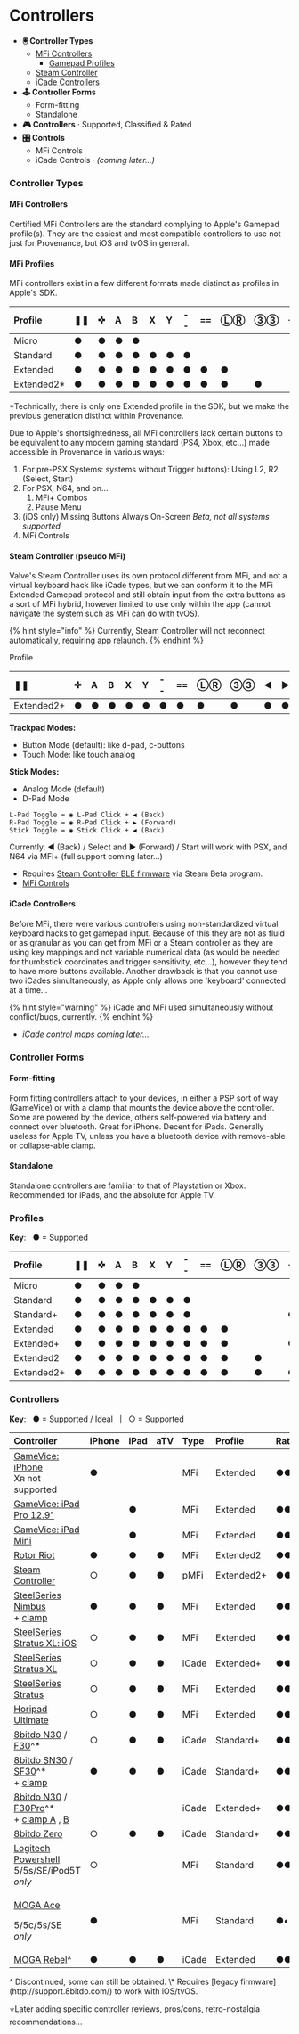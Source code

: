 # Controllers

* **🖲 Controller Types**
  * [MFi Controllers](./#mfi-controllers)
    * [Gamepad Profiles](./#mfi-profiles)
  * [Steam Controller](./#steam-controller-pseudo-mfi)
  * [iCade Controllers](./#icade-controllers)
* **🕹 Controller Forms**
  * Form-fitting
  * Standalone
* **🎮 Controllers** · Supported, Classified & Rated
* **🎛  Controls**
  * MFi Controls
  * iCade Controls  ·  _\(coming later…\)_

### Controller Types

#### MFi Controllers

Certified MFi Controllers are the standard complying to Apple's Gamepad profile\(s\). They are the easiest and most compatible controllers to use not just for Provenance, but iOS and tvOS in general.

#### **MFi Profiles**

MFi controllers exist in a few different formats made distinct as profiles in Apple's SDK.

| Profile | ❚❚ | ✜ | A | B | X | Y | -- | == | ⓁⓇ | ③③ | ◀︎ | ▶︎ |
| :--- | :--- | :--- | :--- | :--- | :--- | :--- | :--- | :--- | :--- | :--- | :--- | :--- |
| Micro | ● | ● | ● | ● |  |  |  |  |  |  |  |  |
| Standard | ● | ● | ● | ● | ● | ● | ● |  |  |  |  |  |
| Extended | ● | ● | ● | ● | ● | ● | ● | ● | ● |  |  |  |
| Extended2\* | ● | ● | ● | ● | ● | ● | ● | ● | ● | ● |  |  |

\*Technically, there is only one Extended profile in the SDK, but we make the previous generation distinct within Provenance.  


Due to Apple's shortsightedness, all MFi controllers lack certain buttons to be equivalent to any modern gaming standard \(PS4, Xbox, etc…\) made accessible in Provenance in various ways:

1. For pre-PSX Systems: systems without Trigger buttons\): Using L2, R2 \(Select, Start\)
2. For PSX, N64, and on… 
   1. MFi+ Combos
   2. Pause Menu
3. \(iOS only\) Missing Buttons Always On-Screen _Beta, not all systems supported_
4. MFi Controls

#### Steam Controller \(pseudo MFi\)

Valve's Steam Controller uses its own protocol different from MFi, and not a virtual keyboard hack like iCade types, but we can conform it to the MFi Extended Gamepad protocol and still obtain input from the extra buttons as a sort of MFi hybrid, however limited to use only within the app \(cannot navigate the system such as MFi can do with tvOS\). 

{% hint style="info" %}
Currently, Steam Controller will not reconnect automatically, requiring app relaunch.
{% endhint %}

Profile

| ❚❚ | ✜ | A | B | X | Y | -- | == | ⓁⓇ | ③③ | ◀︎ | ▶︎ |  |
| :--- | :--- | :--- | :--- | :--- | :--- | :--- | :--- | :--- | :--- | :--- | :--- | :--- |
| Extended2+ | ● | ● | ● | ● | ● | ● | ● | ● | ● | ● | ● | ● |

**Trackpad Modes:**

* Button Mode \(default\): like d-pad, c-buttons
* Touch Mode: like touch analog

**Stick Modes:**

* Analog Mode \(default\)
* D-Pad Mode

```text
L-Pad Toggle = ◉ L-Pad Click + ◀︎ (Back)
R-Pad Toggle = ◉ R-Pad Click + ▶︎ (Forward)
Stick Toggle = ◉ Stick Click + ◀︎ (Back)
```

Currently, ◀︎ \(Back\) / Select and ▶︎ \(Forward\) / Start will work with PSX, and N64 via MFi+ \(full support coming later…\)

* Requires [Steam Controller BLE firmware](https://support.steampowered.com/kb_article.php?ref=7728-QESJ-4420) via Steam Beta program.
* [MFi Controls](https://bit.ly/2LDZNzI)

#### iCade Controllers

Before MFi, there were various controllers using non-standardized virtual keyboard hacks to get gamepad input. Because of this they are not as fluid or as granular as you can get from MFi or a Steam controller as they are using key mappings and not variable numerical data \(as would be needed for thumbstick coordinates and trigger sensitivity, etc…\), however they tend to have more buttons available. Another drawback is that you cannot use two iCades simultaneously, as Apple only allows one 'keyboard' connected at a time… 

{% hint style="warning" %}
 iCade and MFi used simultaneously without conflict/bugs, currently.
{% endhint %}

* _iCade control maps coming later…_

### Controller Forms

#### Form-fitting

Form fitting controllers attach to your devices, in either a PSP sort of way \(GameVice\) or with a clamp that mounts the device above the controller. Some are powered by the device, others self-powered via battery and connect over bluetooth. Great for iPhone. Decent for iPads. Generally useless for Apple TV, unless you have a bluetooth device with remove-able or collapse-able clamp.

#### Standalone

Standalone controllers are familiar to that of Playstation or Xbox. Recommended for iPads, and the absolute for Apple TV.

### Profiles

**Key**:   ● = Supported

| Profile | ❚❚ | ✜ | A | B | X | Y | -- | == | ⓁⓇ | ③③ | ◀︎ | ▶︎ |
| :--- | :--- | :--- | :--- | :--- | :--- | :--- | :--- | :--- | :--- | :--- | :--- | :--- |
| Micro | ● | ● | ● | ● |  |  |  |  |  |  |  |  |
| Standard | ● | ● | ● | ● | ● | ● | ● |  |  |  |  |  |
| Standard+ | ● | ● | ● | ● | ● | ● | ● |  |  |  | ● | ● |
| Extended | ● | ● | ● | ● | ● | ● | ● | ● | ● |  |  |  |
| Extended+ | ● | ● | ● | ● | ● | ● | ● | ● | ● |  | ● | ● |
| Extended2 | ● | ● | ● | ● | ● | ● | ● | ● | ● | ● |  |  |
| Extended2+ | ● | ● | ● | ● | ● | ● | ● | ● | ● | ● | ● | ● |

### Controllers

**Key**:   ● = Supported / Ideal   \|   ○ = Supported

<table>
  <thead>
    <tr>
      <th style="text-align:left">Controller</th>
      <th style="text-align:left">iPhone</th>
      <th style="text-align:left">iPad</th>
      <th style="text-align:left">aTV</th>
      <th style="text-align:left">Type</th>
      <th style="text-align:left">Profile</th>
      <th style="text-align:left">Rating</th>
    </tr>
  </thead>
  <tbody>
    <tr>
      <td style="text-align:left"><a href="https://www.amazon.com/Gamevice-Controller-Gamepad-iPhone-Certified-Compatible/dp/B077LZJ679/">GameVice: iPhone</a> 
        <br
        />X&#x280; not supported</td>
      <td style="text-align:left">&#x25CF;</td>
      <td style="text-align:left"></td>
      <td style="text-align:left"></td>
      <td style="text-align:left">MFi</td>
      <td style="text-align:left">Extended</td>
      <td style="text-align:left">&#x25CF;&#x25CF;&#x25CF;&#x25CF;&#x25CB;</td>
    </tr>
    <tr>
      <td style="text-align:left"><a href="https://www.amazon.com/Gamevice-Controller-Gamepad-12-9-inch-Certified-Accessories/dp/B01MFCXJZD/">GameVice: iPad Pro 12.9&quot;</a>
      </td>
      <td style="text-align:left"></td>
      <td style="text-align:left">&#x25CF;</td>
      <td style="text-align:left"></td>
      <td style="text-align:left">MFi</td>
      <td style="text-align:left">Extended</td>
      <td style="text-align:left">&#x25CF;&#x25CF;&#x25CF;&#x25CB;&#x25CB;</td>
    </tr>
    <tr>
      <td style="text-align:left"><a href="https://www.amazon.com/Controller-Gamepad-Gamevice-Certified-Accessories-Patented/dp/B01MR4VLJW/">GameVice: iPad Mini</a>
      </td>
      <td style="text-align:left"></td>
      <td style="text-align:left">&#x25CF;</td>
      <td style="text-align:left"></td>
      <td style="text-align:left">MFi</td>
      <td style="text-align:left">Extended</td>
      <td style="text-align:left">&#x25CF;&#x25CF;&#x25CF;&#x25D0;&#x25CB;</td>
    </tr>
    <tr>
      <td style="text-align:left"><a href="https://www.amazon.com/Rotor-Riot-Certified-Controller-Compatible/dp/B07J1J7D6Z/">Rotor Riot</a>
      </td>
      <td style="text-align:left">&#x25CF;</td>
      <td style="text-align:left">&#x25CF;</td>
      <td style="text-align:left">&#x25CF;</td>
      <td style="text-align:left">MFi</td>
      <td style="text-align:left">Extended2</td>
      <td style="text-align:left">&#x25CF;&#x25CF;&#x25CF;&#x25CF;&#x25D0;</td>
    </tr>
    <tr>
      <td style="text-align:left"><a href="https://www.amazon.com/Steam-Controller-SteamOS/dp/B016KBVBCS/">Steam Controller</a>
      </td>
      <td style="text-align:left">&#x25CB;</td>
      <td style="text-align:left">&#x25CF;</td>
      <td style="text-align:left">&#x25CF;</td>
      <td style="text-align:left">pMFi</td>
      <td style="text-align:left">Extended2+</td>
      <td style="text-align:left">&#x25CF;&#x25CF;&#x25CF;&#x25CF;&#x25D0;</td>
    </tr>
    <tr>
      <td style="text-align:left"><a href="https://www.amazon.com/SteelSeries-Nimbus-Wireless-Gaming-Controller/dp/B01AZC3III/">SteelSeries Nimbus</a> 
        <br
        />+ <a href="https://www.amazon.com/TPFOON-Smartphone-Cellphone-Steelseries-Controller/dp/B07DLY5PB4/">clamp</a>
      </td>
      <td style="text-align:left">&#x25CF;</td>
      <td style="text-align:left">&#x25CF;</td>
      <td style="text-align:left">&#x25CF;</td>
      <td style="text-align:left">MFi</td>
      <td style="text-align:left">Extended</td>
      <td style="text-align:left">&#x25CF;&#x25CF;&#x25CF;&#x25CF;&#x25D0;</td>
    </tr>
    <tr>
      <td style="text-align:left"><a href="https://www.amazon.com/SteelSeries-Bluetooth-Wireless-Controller-69026/dp/B00QTSR5GO/">SteelSeries Stratus XL: iOS</a>
      </td>
      <td style="text-align:left">&#x25CB;</td>
      <td style="text-align:left">&#x25CF;</td>
      <td style="text-align:left">&#x25CF;</td>
      <td style="text-align:left">MFi</td>
      <td style="text-align:left">Extended</td>
      <td style="text-align:left">&#x25CF;&#x25CF;&#x25CF;&#x25CF;&#x25D0;</td>
    </tr>
    <tr>
      <td style="text-align:left"><a href="https://www.amazon.com/SteelSeries-Stratus-Bluetooth-Wireless-Controller/dp/B015WKY3IM/">SteelSeries Stratus XL</a>
      </td>
      <td style="text-align:left">&#x25CB;</td>
      <td style="text-align:left">&#x25CF;</td>
      <td style="text-align:left">&#x25CF;</td>
      <td style="text-align:left">iCade</td>
      <td style="text-align:left">Extended+</td>
      <td style="text-align:left">&#x25CF;&#x25CF;&#x25CF;&#x25D0;&#x25CB;</td>
    </tr>
    <tr>
      <td style="text-align:left"><a href="https://www.amazon.com/SteelSeries-Stratus-Wireless-Gaming-Controller/dp/B00HSB2EZI/">SteelSeries Stratus</a>
      </td>
      <td style="text-align:left">&#x25CB;</td>
      <td style="text-align:left">&#x25CF;</td>
      <td style="text-align:left">&#x25CF;</td>
      <td style="text-align:left">MFi</td>
      <td style="text-align:left">Extended</td>
      <td style="text-align:left">&#x25CF;&#x25CF;&#x25CF;&#x25CB;&#x25CB;</td>
    </tr>
    <tr>
      <td style="text-align:left"><a href="https://www.amazon.com/HORI-HORIPAD-ULTIMATE-Wireless-Controller/dp/B06Y2512L8/">Horipad Ultimate</a>
      </td>
      <td style="text-align:left">&#x25CB;</td>
      <td style="text-align:left">&#x25CF;</td>
      <td style="text-align:left">&#x25CF;</td>
      <td style="text-align:left">MFi</td>
      <td style="text-align:left">Extended</td>
      <td style="text-align:left">&#x25CF;&#x25CF;&#x25CF;&#x25D0;&#x25CB;</td>
    </tr>
    <tr>
      <td style="text-align:left"><a href="https://www.amazon.com/Wireless-Controller-bluetooth-Android-windows/dp/B01N4M9LQY/">8bitdo N30</a> /
        <a
        href="https://www.amazon.com/FC30-Game-Controller-PC-Mac-Linux/dp/B00FEEGZVU/">F30</a>^*</td>
      <td style="text-align:left">&#x25CB;</td>
      <td style="text-align:left">&#x25CF;</td>
      <td style="text-align:left">&#x25CF;</td>
      <td style="text-align:left">iCade</td>
      <td style="text-align:left">Standard+</td>
      <td style="text-align:left">&#x25CF;&#x25CF;&#x25D0;&#x25CB;&#x25CB;</td>
    </tr>
    <tr>
      <td style="text-align:left"><a href="https://www.amazon.com/8bitdo-Wireless-Bluetooth-Controller-Joystick/dp/B014QP2H1E/">8bitdo SN30</a> /
        <a
        href="https://www.amazon.com/8Bitdo-SF30-Controller-Windows-macOS-Android/dp/B0748S3GXG/">SF30</a>^*
          <br />+ <a href="https://www.amazon.com/8Bitdo-Xstander-Holder-SFC30-SNES30/dp/B017SFNW0E/">clamp</a>
      </td>
      <td style="text-align:left">&#x25CF;</td>
      <td style="text-align:left">&#x25CF;</td>
      <td style="text-align:left">&#x25CF;</td>
      <td style="text-align:left">iCade</td>
      <td style="text-align:left">Standard+</td>
      <td style="text-align:left">&#x25CF;&#x25CF;&#x25D0;&#x25CB;&#x25CB;</td>
    </tr>
    <tr>
      <td style="text-align:left"><a href="https://www.amazon.com/Wireless-Bluetooth-Controller-Classic-Joystick/dp/B018K3Q4KS/">8bitdo N30</a> /
        <a
        href="https://www.amazon.com/FC30-Game-Controller-PC-Mac-Linux/dp/B00FEEGZVU/">F30Pro</a>^*
          <br />+ <a href="https://www.amazon.com/Xtander-Wireless-8Bitdo-Controller-Gamepad/dp/B01N9PWDZ3/">clamp A</a> ,
          <a
          href="https://www.amazon.com/Gam3Gear-Xtander-Wireless-NES30-Pro-Controller/">B</a>
      </td>
      <td style="text-align:left"></td>
      <td style="text-align:left"></td>
      <td style="text-align:left"></td>
      <td style="text-align:left">iCade</td>
      <td style="text-align:left">Extended+</td>
      <td style="text-align:left">&#x25CF;&#x25CF;&#x25CF;&#x25D0;&#x25CB;</td>
    </tr>
    <tr>
      <td style="text-align:left"><a href="https://www.amazon.com/8BITDO-Wireless-Controller-Android-Windows/dp/B0156IC8M8/">8bitdo Zero</a>
      </td>
      <td style="text-align:left">&#x25CB;</td>
      <td style="text-align:left">&#x25CF;</td>
      <td style="text-align:left">&#x25CF;</td>
      <td style="text-align:left">iCade</td>
      <td style="text-align:left">Standard+</td>
      <td style="text-align:left">&#x25CF;&#x25CF;&#x25CB;&#x25CB;&#x25CB;</td>
    </tr>
    <tr>
      <td style="text-align:left"><a href="https://www.amazon.com/Logitech-PowerShell-Controller-Battery-Generation/dp/B00FHREO8K/">Logitech Powershell</a> 
        <br
        />5/5s/SE/iPod5T <em>only</em>
      </td>
      <td style="text-align:left">&#x25CB;</td>
      <td style="text-align:left"></td>
      <td style="text-align:left"></td>
      <td style="text-align:left">MFi</td>
      <td style="text-align:left">Standard</td>
      <td style="text-align:left">&#x25CF;&#x25CF;&#x25D0;&#x25CB;&#x25CB;</td>
    </tr>
    <tr>
      <td style="text-align:left">
        <p><a href="https://www.amazon.com/PowerA-MOGA-Ace-Power-Electronic-Games/dp/B00H01EXM8/">MOGA Ace</a> 
        </p>
        <p>5/5c/5s/SE <em>only</em>
        </p>
      </td>
      <td style="text-align:left">&#x25CF;</td>
      <td style="text-align:left"></td>
      <td style="text-align:left"></td>
      <td style="text-align:left">MFi</td>
      <td style="text-align:left">Standard</td>
      <td style="text-align:left">&#x25CF;&#x25D0;&#x25CB;&#x25CB;&#x25CB;</td>
    </tr>
    <tr>
      <td style="text-align:left"><a href="https://www.amazon.com/MOGA-Rebel-Premium-iOS-Gaming-Controller/dp/B00PG0C85Y">MOGA Rebel</a>^</td>
      <td
      style="text-align:left">&#x25CF;</td>
        <td style="text-align:left">&#x25CF;</td>
        <td style="text-align:left">&#x25CF;</td>
        <td style="text-align:left">iCade</td>
        <td style="text-align:left">Extended</td>
        <td style="text-align:left">&#x25CF;&#x25CF;&#x25CF;&#x25D0;&#x25CB;</td>
    </tr>
  </tbody>
</table>^ Discontinued, some can still be obtained.  
 \* Requires [legacy firmware](http://support.8bitdo.com/) to work with iOS/tvOS.  


⭐️Later adding specific controller reviews, pros/cons, retro-nostalgia recommendations…

